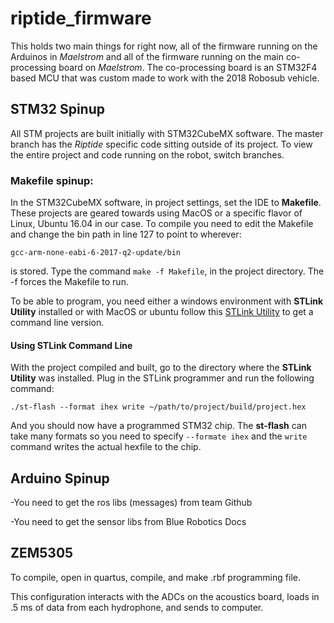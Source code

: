 # riptide_firmware

This holds two main things for right now, all of the firmware running on the Arduinos in *Maelstrom* and all of the firmware running on the main co-processing board on *Maelstrom*. The co-processing board is an STM32F4 based MCU that was custom made to work with the 2018 Robosub vehicle.   

## STM32 Spinup
All STM projects are built initially with STM32CubeMX software.  The master branch has the *Riptide* specific code sitting outside of its project.  To view the entire project and code running on the robot, switch branches.
### Makefile spinup:

In the STM32CubeMX software, in project settings, set the IDE to **Makefile**. These projects are geared towards using MacOS or a specific flavor of Linux, Ubuntu 16.04 in our case. To compile you need to edit the Makefile and change the bin path in line 127 to point to wherever:

`gcc-arm-none-eabi-6-2017-q2-update/bin`

is stored. Type the command `make -f Makefile`, in the project directory.  The -f forces the Makefile to run.

To be able to program, you need either a windows environment with **STLink Utility** installed or with MacOS or ubuntu follow this [STLink Utility](https://github.com/texane/stlink) to get a command line version.

#### Using STLink Command Line
With the project compiled and built, go to the directory where the **STLink Utility** was installed. Plug in the STLink programmer and run the following command:

`./st-flash --format ihex write ~/path/to/project/build/project.hex`

And you should now have a programmed STM32 chip. The **st-flash** can take many formats so you need to specify `--formate ihex` and the `write` command writes the actual hexfile to the chip.

## Arduino Spinup

-You need to get the ros libs (messages) from team Github

-You need to get the sensor libs from Blue Robotics Docs
## ZEM5305
To compile, open in quartus, compile, and make .rbf programming file.

This configuration interacts with the ADCs on the acoustics board, loads in .5 ms of data from each hydrophone, and sends to computer.
